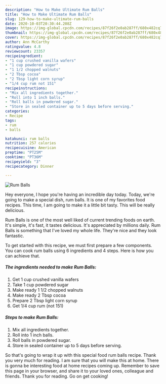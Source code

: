 ```yaml
---
description: "How to Make Ultimate Rum Balls"
title: "How to Make Ultimate Rum Balls"
slug: 129-how-to-make-ultimate-rum-balls
date: 2020-10-03T20:30:44.208Z
image: https://img-global.cpcdn.com/recipes/87f26f2e0ab287ff/680x482cq70/rum-balls-recipe-main-photo.jpg
thumbnail: https://img-global.cpcdn.com/recipes/87f26f2e0ab287ff/680x482cq70/rum-balls-recipe-main-photo.jpg
cover: https://img-global.cpcdn.com/recipes/87f26f2e0ab287ff/680x482cq70/rum-balls-recipe-main-photo.jpg
author: Ann McCarthy
ratingvalue: 4.8
reviewcount: 23357
recipeingredient:
- "1 cup crushed vanilla wafers"
- "1 cup powdered sugar"
- "1 1/2 chopped walnuts"
- "2 Tbsp cocoa"
- "2 Tbsp light corn syrup"
- "1/4 cup rum not 151"
recipeinstructions:
- "Mix all ingredients together."
- "Roll into 1 inch balls."
- "Roll balls in powdered sugar."
- "Store in sealed container up to 5 days before serving."
categories:
- Recipe
tags:
- rum
- balls

katakunci: rum balls 
nutrition: 257 calories
recipecuisine: American
preptime: "PT25M"
cooktime: "PT36M"
recipeyield: "3"
recipecategory: Dinner

---
```



![Rum Balls](https://img-global.cpcdn.com/recipes/87f26f2e0ab287ff/680x482cq70/rum-balls-recipe-main-photo.jpg)

Hey everyone, I hope you're having an incredible day today. Today, we're going to make a special dish, rum balls. It is one of my favorites food recipes. This time, I am going to make it a little bit tasty. This will be really delicious.

Rum Balls is one of the most well liked of current trending foods on earth. It's simple, it's fast, it tastes delicious. It's appreciated by millions daily. Rum Balls is something that I've loved my whole life. They're nice and they look fantastic.




To get started with this recipe, we must first prepare a few components. You can cook rum balls using 6 ingredients and 4 steps. Here is how you can achieve that.

<!--inarticleads1-->

##### The ingredients needed to make Rum Balls:

1. Get 1 cup crushed vanilla wafers
1. Take 1 cup powdered sugar
1. Make ready 1 1/2 chopped walnuts
1. Make ready 2 Tbsp cocoa
1. Prepare 2 Tbsp light corn syrup
1. Get 1/4 cup rum (not 151)




<!--inarticleads2-->

##### Steps to make Rum Balls:

1. Mix all ingredients together.
1. Roll into 1 inch balls.
1. Roll balls in powdered sugar.
1. Store in sealed container up to 5 days before serving.




So that's going to wrap it up with this special food rum balls recipe. Thank you very much for reading. I am sure that you will make this at home. There is gonna be interesting food at home recipes coming up. Remember to save this page in your browser, and share it to your loved ones, colleague and friends. Thank you for reading. Go on get cooking!
